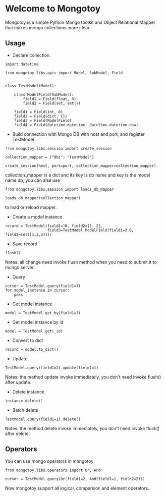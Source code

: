# Welcome to Mongotoy

Mongotoy is a simple Python Mongo toolkit and Object Relational Mapper that makes mongo collections more clear.

## Usage

* Declare collection.

```
import datetime

from mongotoy.libs.apis import Model, SubModel, Field


class TestModel(Model):

    class ModelField(SubModel):
        field1 = Field(float, 0)
        field2 = Field(set, set())

    field1 = Field(int, 0)
    field2 = Field(dict, {})
    field3 = Field(ModelField)
    field4 = Field(datetime.datetime, datetime.datetime.now)

```

* Build connection with Mongo DB with host and port, and register TestModel

```
from mongotoy.libs.session import create_session

collection_mapper = {"db1": "TestModel"}

create_session(host, port=port, collection_mapper=collection_mapper)
```

collection_mapper is a dict and its key is db name and key is the model name db, you can alse use

```
from mongotoy.libs.session import loads_db_mapper

loads_db_mapper(collection_mapper)
```

to load or reload mapper.

* Create a model instance

```
record = TestModel(field1=10, field2={1: 2},
                   field3=TestModel.ModelField(field1=3.0, field2=set([1,2,3])))
```
* Save record

```
flush()
```
Notes: all change need invoke flush method when you need to submit it to mongo server.
* Query

```
cursor = TestModel.query(field1=1)
for model_instance in cursor:
    pass
```
* Get model instance

```
model = TestModel.get_by(field1=1)
```
* Get model instance by id

```
model = TestModel.get(_id)
```
* Convert to dict

```
record = model.to_dict()
```
* Update

```
TestModel.query(field1=2).update(field1=1)
```
Notes: the method update invoke immediately, you don't need invoke flush() after update.

* Delete instance

```
instance.delete()
```
* Batch delete

```
TestModel.query(field1=1).delete()
```
Notes: the method delete invoke immediately, you don't need invoke flush() after delete.

## Operators
You can use mongo operators in mongotoy

```
from mongotoy.libs.operators import Or, And

cursor = TestModel.query(Or(field1=2, And(field1=1, field2=2)))
```

Now mongotoy support all logical, comparison and element operators.